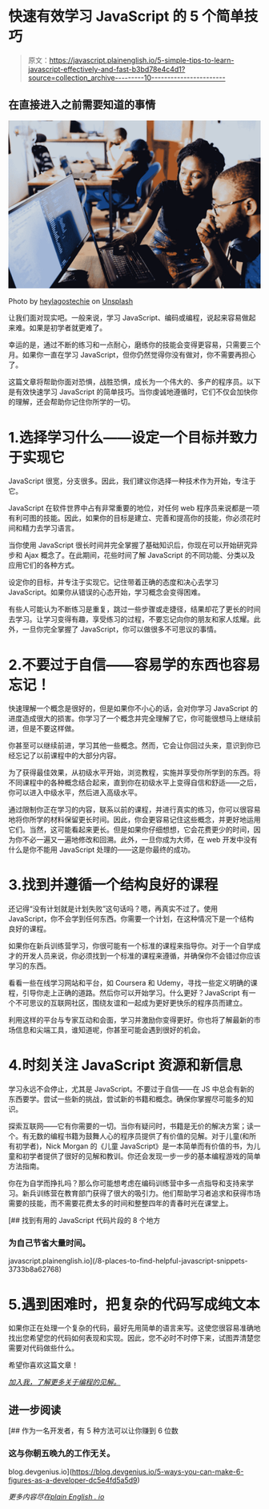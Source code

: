 # 快速有效学习 JavaScript 的 5 个简单技巧

> 原文：<https://javascript.plainenglish.io/5-simple-tips-to-learn-javascript-effectively-and-fast-b3bd78e4c4d1?source=collection_archive---------10----------------------->

## 在直接进入之前需要知道的事情

![](img/623ce74965bc8e63677f8f957a515c55.png)

Photo by [heylagostechie](https://unsplash.com/@heylagostechie?utm_source=medium&utm_medium=referral) on [Unsplash](https://unsplash.com?utm_source=medium&utm_medium=referral)

让我们面对现实吧。一般来说，学习 JavaScript、编码或编程，说起来容易做起来难。如果是初学者就更难了。

幸运的是，通过不断的练习和一点耐心，磨练你的技能会变得更容易，只需要三个月。如果你一直在学习 JavaScript，但你仍然觉得你没有做对，你不需要再担心了。

这篇文章将帮助你面对恐惧，战胜恐惧，成长为一个伟大的、多产的程序员。以下是有效快速学习 JavaScript 的简单技巧。当你虔诚地遵循时，它们不仅会加快你的理解，还会帮助你记住你所学的一切。

# 1.选择学习什么——设定一个目标并致力于实现它

JavaScript 很宽，分支很多。因此，我们建议你选择一种技术作为开始，专注于它。

JavaScript 在软件世界中占有非常重要的地位，对任何 web 程序员来说都是一项有利可图的技能。因此，如果你的目标是建立、完善和提高你的技能，你必须花时间和精力去学习语言。

当你使用 JavaScript 很长时间并完全掌握了基础知识后，你现在可以开始研究异步和 Ajax 概念了。在此期间，花些时间了解 JavaScript 的不同功能、分类以及应用它们的各种方式。

设定你的目标，并专注于实现它。记住带着正确的态度和决心去学习 JavaScript。如果你从错误的心态开始，学习概念会变得困难。

有些人可能认为不断练习是重复，跳过一些步骤或走捷径，结果却花了更长的时间去学习。让学习变得有趣，享受练习的过程，不要忘记向你的朋友和家人炫耀。此外，一旦你完全掌握了 JavaScript，你可以做很多不可思议的事情。

# 2.不要过于自信——容易学的东西也容易忘记！

快速理解一个概念是很好的，但是如果你不小心的话，会对你学习 JavaScript 的进度造成很大的损害。你学习了一个概念并完全理解了它，你可能很想马上继续前进，但是不要这样做。

你甚至可以继续前进，学习其他一些概念。然而，它会让你回过头来，意识到你已经忘记了以前课程中的大部分内容。

为了获得最佳效果，从初级水平开始，浏览教程，实施并享受你所学到的东西。将不同课程中的各种概念结合起来，直到你在初级水平上变得自信和舒适——之后，你可以进入中级水平，然后进入高级水平。

通过限制你正在学习的内容，联系以前的课程，并进行真实的练习，你可以很容易地将你所学的材料保留更长时间。因此，你会更容易记住这些概念，并更好地运用它们。当然，这可能看起来更长。但是如果你仔细想想，它会花费更少的时间，因为你不必一遍又一遍地修改和回溯。此外，一旦你成为大师，在 web 开发中没有什么是你不能用 JavaScript 处理的——这是你最终的成功。

# 3.找到并遵循一个结构良好的课程

还记得“没有计划就是计划失败”这句话吗？嗯，再真实不过了。使用 JavaScript，你不会学到任何东西。你需要一个计划，在这种情况下是一个结构良好的课程。

如果你在新兵训练营学习，你很可能有一个标准的课程来指导你。对于一个自学成才的开发人员来说，你必须找到一个标准的课程来遵循，并确保你不会错过你应该学习的东西。

看看一些在线学习网站和平台，如 Coursera 和 Udemy，寻找一些定义明确的课程，引导你走上正确的道路。然后你可以开始学习。什么更好？JavaScript 有一个不可思议的互联网社区，围绕友谊和一起成为更好更快乐的程序员而建立。

利用这样的平台与专家互动和会面，学习并激励你变得更好。你也将了解最新的市场信息和尖端工具，谁知道呢，你甚至可能会遇到很好的机会。

# 4.时刻关注 JavaScript 资源和新信息

学习永远不会停止，尤其是 JavaScript。不要过于自信——在 JS 中总会有新的东西要学。尝试一些新的挑战，尝试新的书籍和概念。确保你掌握尽可能多的知识。

探索互联网——它有你需要的一切。当你有疑问时，书籍是无价的解决方案；读一个。有无数的编程书籍为鼓舞人心的程序员提供了有价值的见解。对于儿童(和所有初学者)，Nick Morgan 的《儿童 JavaScript》是一本简单而有价值的书，为儿童和初学者提供了很好的见解和教训。你还会发现一步一步的基本编程游戏的简单方法指南。

你在为自学而挣扎吗？那么你可能想考虑在编码训练营中多一点指导和支持来学习。新兵训练营在教育部门获得了很大的吸引力。他们帮助学习者追求和获得市场需要的技能，而不需要花费太多的时间和整整四年的青春时光在课堂上。

[](/8-places-to-find-helpful-javascript-snippets-3733b8a62768) [## 找到有用的 JavaScript 代码片段的 8 个地方

### 为自己节省大量时间。

javascript.plainenglish.io](/8-places-to-find-helpful-javascript-snippets-3733b8a62768) 

# 5.遇到困难时，把复杂的代码写成纯文本

如果你正在处理一个复杂的代码，最好先用简单的语言来写。这使您很容易准确地找出您希望您的代码如何表现和实现。因此，您不必时不时停下来，试图弄清楚您需要对代码做些什么。

希望你喜欢这篇文章！

[*加入我，了解更多关于编程的见解。*](https://bracketshack.substack.com/)

## 进一步阅读

[](https://blog.devgenius.io/5-ways-you-can-make-6-figures-as-a-developer-dc5e4fd5a5d9) [## 作为一名开发者，有 5 种方法可以让你赚到 6 位数

### 这与你朝五晚九的工作无关。

blog.devgenius.io](https://blog.devgenius.io/5-ways-you-can-make-6-figures-as-a-developer-dc5e4fd5a5d9) 

*更多内容尽在*[*plain English . io*](http://plainenglish.io/)